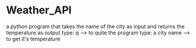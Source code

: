 # Weather_API
a python program that takes the name of the city as input and returns the temperature as output
type: q --> to quite the program
type: a city name --> to get it's temperature


